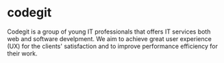 # codegit
Codegit is a group of young IT professionals that offers IT services both web and software develpment. We aim to achieve great user experience (UX) for the clients' satisfaction and to improve performance efficiency for their work.
